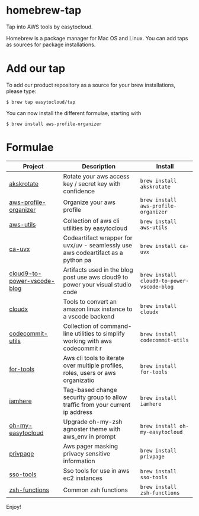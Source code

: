 # homebrew-tap

Tap into AWS tools by easytocloud.

Homebrew is a package manager for Mac OS and Linux. 
You can add taps as sources for package installations.

# Add our tap
To add our product repository as a source for your brew installations, please type:

``$ brew tap easytocloud/tap``

You can now install the different formulae, starting with

``$ brew install aws-profile-organizer``

# Formulae

<!-- project_table_start -->
| Project                                                                                   | Description                                                                      | Install                                    |
| ----------------------------------------------------------------------------------------- | -------------------------------------------------------------------------------- | ------------------------------------------ |
| [akskrotate](https://github.com/easytocloud/akskrotate)                                   | Rotate your aws access key / secret key with confidence                          | `brew install akskrotate`                  |
| [aws-profile-organizer](https://github.com/easytocloud/aws-profile-organizer)             | Organize your aws profile                                                        | `brew install aws-profile-organizer`       |
| [aws-utils](https://github.com/easytocloud/aws-utils)                                     | Collection of aws cli utilities by easytocloud                                   | `brew install aws-utils`                   |
| [ca-uvx](https://github.com/easytocloud/ca-uvx)                                           | Codeartifact wrapper for uvx/uv - seamlessly use aws codeartifact as a python pa | `brew install ca-uvx`                      |
| [cloud9-to-power-vscode-blog](https://github.com/easytocloud/cloud9-to-power-vscode-blog) | Artifacts used in the blog post use aws cloud9 to power your visual studio code  | `brew install cloud9-to-power-vscode-blog` |
| [cloudx](https://github.com/easytocloud/cloudX)                                           | Tools to convert an amazon linux instance to a vscode backend                    | `brew install cloudx`                      |
| [codecommit-utils](https://github.com/easytocloud/codecommit-utils)                       | Collection of command-line utilities to simplify working with aws codecommit r   | `brew install codecommit-utils`            |
| [for-tools](https://github.com/easytocloud/for-tools)                                     | Aws cli tools to iterate over multiple profiles, roles, users or aws organizatio | `brew install for-tools`                   |
| [iamhere](https://github.com/easytocloud/iamhere)                                         | Tag-based change security group to allow traffic from your current ip address    | `brew install iamhere`                     |
| [oh-my-easytocloud](https://github.com/easytocloud/oh-my-easytocloud)                     | Upgrade oh-my-zsh agnoster theme with aws_env in prompt                          | `brew install oh-my-easytocloud`           |
| [privpage](https://github.com/easytocloud/privpage)                                       | Aws pager masking privacy sensitive information                                  | `brew install privpage`                    |
| [sso-tools](https://github.com/easytocloud/sso-tools)                                     | Sso tools for use in aws ec2 instances                                           | `brew install sso-tools`                   |
| [zsh-functions](https://github.com/easytocloud/zsh_functions)                             | Common zsh functions                                                             | `brew install zsh-functions`               |
<!-- project_table_end -->

Enjoy!
